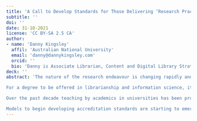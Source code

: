 ```yaml
---
title: 'A Call to Develop Standards for Those Delivering ‘Research Practice’ Training'
subtitle: ''
doi: ''
date: 31-10-2021
license: 'CC BY-SA 2.5 CA'
author: 
- name: 'Danny Kingsley'
  affil: 'Australian National University'
  email: 'danny@dannykingsley.com'
  orcid: ''
  bio: 'Danny is Associate Librarian, Content and Digital Library Strategy at Flinders University and Visiting Fellow at the Australian National Centre for the Public Awareness of Science. Between 2015–2019 Danny worked as the Deputy Director of Cambridge University Libraries (Scholarly Communication & Research Services). She established the Australasian Open Access Strategy Group and worked at the Australian National University as Manager of Scholarly Communication after completing her 2008 PhD there on open access. She is in demand as a presenter and writer.'
deck: ''
abstract: 'The nature of the research endeavour is changing rapidly and requires a wide set of skills beyond the research focus. The delivery of aspects of researcher training ‘beyond the bench’ is met by different sections of an institution, including the research office, the media office and the library. In Australia researcher training in open access, research data management and other aspects of open science is primarily offered by librarians. But what training do librarians receive in scholarly communication within their librarianship degrees? 

For a degree to be offered in librarianship and information science, it must be accredited by the Australian Library and Information Association (ALIA), with a curriculum that is based on ALIA’s lists of skills and attributes. However, these lists do not contain any reference to key open research terms and are almost mutually exclusive with core competencies in scholarly communication as identified by the North American Serials Interest Group and an international Joint Task Force. 

Over the past decade teaching by academics in universities has been professionalised with courses and qualifications. Those responsible for researcher training within universities and the material that is being offered should also meet an agreed accreditation. This paper is arguing that there is a clear need to develop parallel standards around ‘research practice’ training for PhD students and Early Career Researchers, and those delivering this training should be able to demonstrate their skills against these standards.

Models to begin developing accreditation standards are starting to emerge, with the recent launch of the Centre for Academic Research Quality and Improvement in the UK. There are multiple organisations, both grassroots and long-established that would be able to contribute to this project.'
---
```



